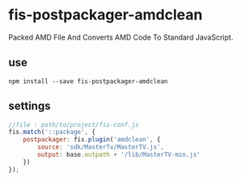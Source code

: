 # fis-postpackager-amdclean

Packed AMD File And Converts AMD Code To Standard JavaScript.
## use
```node
npm install --save fis-postpackager-amdclean
```

## settings
```javascript
//file : path/to/project/fis-conf.js
fis.match('::package', {
    postpackager: fis.plugin('amdclean', {
        source: 'sdk/MasterTv/MasterTV.js',
        output: base.outpath + '/lib/MasterTV-min.js'
    })
});
```
